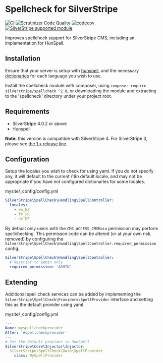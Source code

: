# Spellcheck for SilverStripe

[![CI](https://github.com/silverstripe/silverstripe-spellcheck/actions/workflows/ci.yml/badge.svg)](https://github.com/silverstripe/silverstripe-spellcheck/actions/workflows/ci.yml)
[![Scrutinizer Code Quality](https://scrutinizer-ci.com/g/silverstripe/silverstripe-spellcheck/badges/quality-score.png?b=master)](https://scrutinizer-ci.com/g/silverstripe/silverstripe-spellcheck/?branch=master)
[![codecov](https://codecov.io/gh/silverstripe/silverstripe-spellcheck/branch/master/graph/badge.svg)](https://codecov.io/gh/silverstripe/silverstripe-spellcheck)
[![SilverStripe supported module](https://img.shields.io/badge/silverstripe-supported-0071C4.svg)](https://www.silverstripe.org/software/addons/silverstripe-commercially-supported-module-list/)


Improves spellcheck support for SilverStripe CMS, including an implementation for HunSpell.

## Installation

Ensure that your server is setup with [hunspell](http://hunspell.sourceforge.net/), and the necessary
[dictionaries](http://download.services.openoffice.org/files/contrib/dictionaries/) for each language you wish to use.

Install the spellcheck module with composer, using `composer require silverstripe/spellcheck ^2.0`, or downloading
the module and extracting to the 'spellcheck' directory under your project root.

## Requirements

* SilverStripe 4.0.2 or above
* Hunspell

**Note:** this version is compatible with SilverStripe 4. For SilverStripe 3, please see [the 1.x release line](https://github.com/silverstripe/silverstripe-spellcheck/tree/1.0).

## Configuration

Setup the locales you wish to check for using yaml. If you do not specify any, it will default to the current
i18n default locale, and may not be appropriate if you have not configured dictionaries for some locales.

mysite/\_config/config.yml

```yaml
SilverStripe\SpellCheck\Handling\SpellController:
  locales:
    - en_NZ
    - fr_FR
    - de_DE
```

By default only users with the `CMS_ACCESS_CMSMain` permission may perform spellchecking. This permisson
code can be altered (or at your own risk, removed) by configuring the `SilverStripe\SpellCheck\Handling\SpellController.required_permission` config.

```yaml
SilverStripe\SpellCheck\Handling\SpellController:
  # Restrict to admin only
  required_permission: 'ADMIN'
```

## Extending

Additional spell check services can be added by implementing the `SilverStripe\SpellCheck\Providers\SpellProvider` interface and setting this as 
the default provider using yaml.

mysite/\_config/config.yml

```yaml
---
Name: myspellcheckprovider
After: '#spellcheckprovider'
---
# Set the default provider to HunSpell
SilverStripe\Core\Injector\Injector:
  SilverStripe\SpellCheck\Data\SpellProvider
    class: MySpellProvider
```
